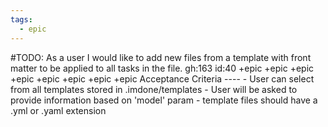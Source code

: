 ```yaml
---
tags:
  - epic
---
```

#TODO: As a user I would like to add new files from a template with front matter to be applied to all tasks in the file. gh:163 id:40 +epic +epic +epic +epic +epic +epic +epic +epic
    Acceptance Criteria
    ----
    - User can select from all templates stored in .imdone/templates
    - User will be asked to provide information based on 'model' param
    - template files should have a .yml or .yaml extension
